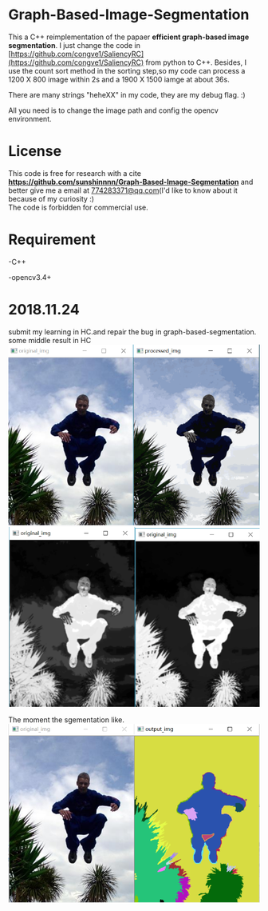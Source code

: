 # Graph-Based-Image-Segmentation
This a C++ reimplementation of the papaer **efficient graph-based image segmentation**. I just change the code in [https://github.com/congve1/SaliencyRC](https://github.com/congve1/SaliencyRC) from python to C++. Besides, I use the count sort method in the sorting step,so my code can process a 1200 X 800 image within 2s and a 1900 X 1500 iamge at about 36s. 

There are many strings "heheXX" in my code, they are my debug flag.  :)

All you need is to change the image path and config the opencv environment.

# License
This code is free for research with a cite **https://github.com/sunshinnnn/Graph-Based-Image-Segmentation** and better give me a email at 774283371@qq.com(I'd like to know about it because of my curiosity :)   
The code is forbidden for commercial use.

# Requirement
-C++

-opencv3.4+

# 2018.11.24
submit my learning in HC.and repair the bug in graph-based-segmentation.
some middle result in HC
![quantize](https://github.com/sunshinnnn/Graph-Based-Image-Segmentation/blob/improvement/2018.11.24/quantize.png)
![smooth](https://github.com/sunshinnnn/Graph-Based-Image-Segmentation/blob/improvement/2018.11.24/smooth.png)

The moment the sgementation like.
![segmentation](https://github.com/sunshinnnn/Graph-Based-Image-Segmentation/blob/improvement/2018.11.24/segmentation.png)
